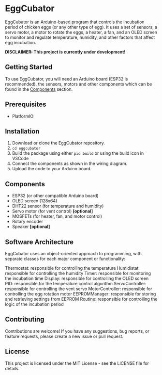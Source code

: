 # EggCubator

EggCubator is an Arduino-based program that controls the incubation period of
chicken eggs (or any other type of egg). It uses a set of sensors, a servo motor,
a motor to rotate the eggs, a heater, a fan, and an OLED screen to monitor and
regulate temperature, humidity, and other factors that affect egg incubation.

**DISCLAIMER: This project is currently under development!**

## Getting Started

To use EggCubator, you will need an Arduino board (ESP32 is recommended), the
sensors, motors and other components which can be found in the [Components](#components) section.

## Prerequisites

- PlatformIO

## Installation

1. Download or clone the EggCubator repository.
1. `cd eggcubator`
1. Build the package using either `pio build` or using the build icon in VSCode
1. Connect the components as shown in the wiring diagram.
1. Upload the code to your Arduino board.

## Components

- ESP32 (or other compatible Arduino board)
- OLED screen (128x64)
- DHT22 sensor (for temperature and humidity)
- Servo motor (for vent control) **[optional]**
- MOSFETs (for heater, fan, and motor control)
- Rotary encoder
- Speaker **[optional]**

## Software Architecture

EggCubator uses an object-oriented approach to programming, with separate classes for each major component or functionality:

Thermostat: responsible for controlling the temperature
Humidistat: responsible for controlling the humidity
Timer: responsible for monitoring the incubation time
Display: responsible for controlling the OLED screen
PID: responsible for the temperature control algorithm
ServoController: responsible for controlling the vent servo
MotorController: responsible for controlling the egg rotation motor
EEPROMManager: responsible for storing and retrieving settings from EEPROM
Routine: responsible for controlling the logic of the incubation period

## Contributing

Contributions are welcome! If you have any suggestions, bug reports, or feature requests, please create a new issue or pull request.

## License

This project is licensed under the MIT License - see the LICENSE file for details.

